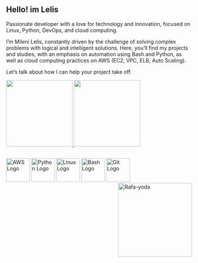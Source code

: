 ## Hello! im Lelis

Passionate developer with a love for technology and innovation, focused on Linux, Python, DevOps, and cloud computing.

I’m Mileni Lelis, constantly driven by the challenge of solving complex problems with logical and intelligent solutions. Here, you’ll find my projects and studies, with an emphasis on automation using Bash and Python, as well as cloud computing practices on AWS (EC2, VPC, ELB, Auto Scaling).

Let’s talk about how I can help your project take off.


<Div>
  <a href="https://github.com/milenilelis">
    <img height="180px" src="https://github-readme-stats.vercel.app/api?username=lelis-devops&show_icons=true&count_private=true" />
  </a>
  <img height="180px" src="https://github-readme-stats.vercel.app/api/top-langs/?username=lelis-devops&layout=compact&langs_count=16&theme=" />
</Div>

##

<div style="display: inline_block">


 
   
<img src="https://upload.wikimedia.org/wikipedia/commons/9/93/Amazon_Web_Services_Logo.svg" alt="AWS Logo" width="64" />

<!-- Python -->
<img src="https://cdn.jsdelivr.net/gh/devicons/devicon/icons/python/python-original.svg" alt="Python Logo" width="64" />

<!-- Linux -->
<img src="https://cdn.jsdelivr.net/gh/devicons/devicon/icons/linux/linux-original.svg" alt="Linux Logo" width="64" />

<!-- Bash -->
<img src="https://cdn.jsdelivr.net/gh/devicons/devicon/icons/bash/bash-original.svg" alt="Bash Logo" width="64" />



<!-- Git -->
<img src="https://cdn.jsdelivr.net/gh/devicons/devicon/icons/git/git-original.svg" alt="Git Logo" width="64" />


<img align="right" height="200" width="200" align="left" alt="Rafa-yoda" src="https://cdn.picrew.me/shareImg/org/202508/338224_k49VuMHy.png" />
          

          

  </div>

